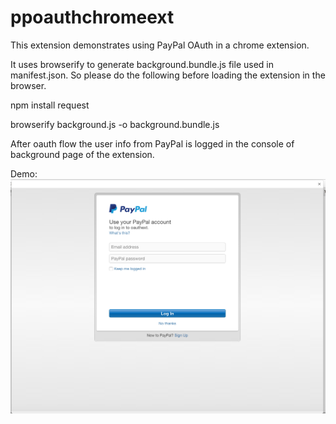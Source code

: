 # ppoauthchromeext

This extension demonstrates using PayPal OAuth in a chrome extension.

It uses browserify to generate background.bundle.js file used in manifest.json. So please do the following before loading the extension in the browser.

npm install request

browserify background.js -o background.bundle.js

After oauth flow the user info from PayPal is logged in the console of background page of the extension.

Demo:
![alt tag](https://github.com/sbkexperiments/ppoauthchromeext/blob/master/demo.png)

